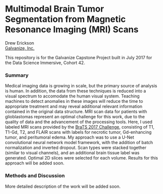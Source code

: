 # Multimodal Brain Tumor Segmentation from Magnetic Resonance Imaging (MRI) Scans

Drew Erickson  
[Galvanize, Inc.](https://www.galvanize.com/san-francisco)  

This repository is for the Galvanize Capstone Project built in July 2017 for the Data Science Immersive, Cohort 42.

### Summary

Medical imaging data is growing in scale, but the primary source of analysis is human.  In addition, the data from these
techniques is reduced into a visual spectrum to accomodate the human visual system.  Teaching machines to detect
anomalies in these images will reduce the time to appropriate treatment and may reveal additional relevant information 
contained in the original data structure.  MRI scan data for patients with glioblastomas represent an optimal challenge 
for this work, due to the quality of data and the advancement of the processing tools.  Here, I used labeled MRI scans 
provided by the [BraTS 2017 Challenge](http://braintumorsegmentation.org/), consisting of T1, T1-Gd, T2, and FLAIR 
scans with labels for necrotic tumor, Gd-enhancing tumor, and peritumoral edema.  My approach was to use a U-Net 
convolutional neural network model framework, with the addition of batch normalization and inverted dropout.  Scan 
types were stacked together (similar to visual channels), and an additional brain tissue label was generated.  Optimal 
2D slices were selected for each volume.  Results for this approach will be added soon.

### Methods and Discussion

More detailed description of the work will be added soon.
